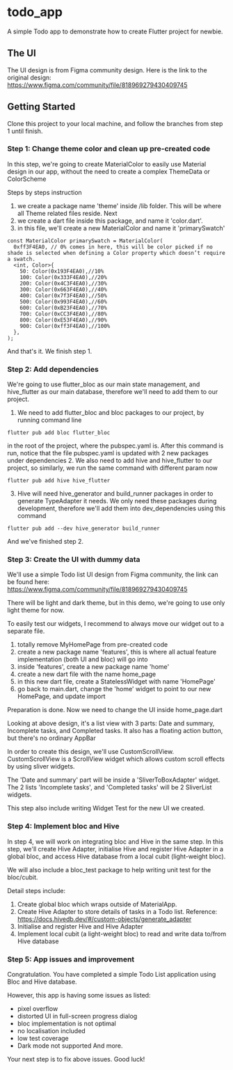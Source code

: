 # todo_app

A simple Todo app to demonstrate how to create Flutter project for newbie.

## The UI
The UI design is from Figma community design. Here is the link to the original design: https://www.figma.com/community/file/818969279430409745

## Getting Started

Clone this project to your local machine, and follow the branches from step 1 until finish.

### Step 1: Change theme color and clean up pre-created code
In this step, we're going to create MaterialColor to easily use Material design in our app, without the need to create a complex ThemeData or ColorScheme 

Steps by steps instruction
1. we create a package name 'theme' inside /lib folder. This will be where all Theme related files reside.
Next
2. we create a dart file inside this package, and name it 'color.dart'.
3. in this file, we'll create a new MaterialColor and name it 'primarySwatch'
```
const MaterialColor primarySwatch = MaterialColor(
  0xff3F4EA0, // 0% comes in here, this will be color picked if no shade is selected when defining a Color property which doesn’t require a swatch.
  <int, Color>{
    50: Color(0x193F4EA0),//10%
    100: Color(0x333F4EA0),//20%
    200: Color(0x4C3F4EA0),//30%
    300: Color(0x663F4EA0),//40%
    400: Color(0x7f3F4EA0),//50%
    500: Color(0x993F4EA0),//60%
    600: Color(0xB23F4EA0),//70%
    700: Color(0xCC3F4EA0),//80%
    800: Color(0xE53F4EA0),//90%
    900: Color(0xff3F4EA0),//100%
  },
);
```
And that's it. We finish step 1.

### Step 2: Add dependencies
We're going to use flutter_bloc as our main state management, and hive_flutter as our main database, therefore we'll need to add them to our project.

1. We need to add flutter_bloc and bloc packages to our project, by running command line
```
flutter pub add bloc flutter_bloc
```
in the root of the project, where the pubspec.yaml is. After this command is run, notice that the file pubspec.yaml is updated with 2 new packages under dependencies
2. We also need to add hive and hive_flutter to our project, so similarly, we run the same command with different param now
```
flutter pub add hive hive_flutter
```
3. Hive will need hive_generator and build_runner packages in order to generate TypeAdapter it needs. We only need these packages during development, therefore we'll add them into dev_dependencies using this command
```
flutter pub add --dev hive_generator build_runner
```
And we've finished step 2.

### Step 3: Create the UI with dummy data
We'll use a simple Todo list UI design from Figma community, the link can be found here: https://www.figma.com/community/file/818969279430409745

There will be light and dark theme, but in this demo, we're going to use only light theme for now.

To easily test our widgets, I recommend to always move our widget out to a separate file.
1. totally remove MyHomePage from pre-created code
2. create a new package name 'features', this is where all actual feature implementation (both UI and bloc) will go into
3. inside 'features', create a new package name 'home'
4. create a new dart file with the name home_page
5. in this new dart file, create a StatelessWidget with name 'HomePage'
6. go back to main.dart, change the 'home' widget to point to our new HomePage, and update import

Preparation is done. Now we need to change the UI inside home_page.dart

Looking at above design, it's a list view with 3 parts: Date and summary, Incomplete tasks, and Completed tasks. It also has a floating action button, but there's no ordinary AppBar

In order to create this design, we'll use CustomScrollView. CustomScrollView is a ScrollView widget which allows custom scroll effects by using sliver widgets.

The 'Date and summary' part will be inside a 'SliverToBoxAdapter' widget. The 2 lists 'Incomplete tasks', and 'Completed tasks' will be 2 SliverList widgets.

This step also include writing Widget Test for the new UI we created.

### Step 4: Implement bloc and Hive
In step 4, we will work on integrating bloc and Hive in the same step. In this step, we'll create Hive Adapter, initialise Hive and register Hive Adapter in a global bloc, and access Hive database from a local cubit (light-weight bloc).

We will also include a bloc_test package to help writing unit test for the bloc/cubit.

Detail steps include:
1. Create global bloc which wraps outside of MaterialApp.
2. Create Hive Adapter to store details of tasks in a Todo list. Reference: https://docs.hivedb.dev/#/custom-objects/generate_adapter
3. Initialise and register Hive and Hive Adapter
4. Implement local cubit (a light-weight bloc) to read and write data to/from Hive database

### Step 5: App issues and improvement
Congratulation. You have completed a simple Todo List application using Bloc and Hive database.

However, this app is having some issues as listed:
- pixel overflow
- distorted UI in full-screen progress dialog
- bloc implementation is not optimal
- no localisation included
- low test coverage
- Dark mode not supported
And more. 

Your next step is to fix above issues. Good luck!
